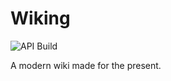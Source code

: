 # Wiking

![API Build](https://github.com/fjah/wiking/workflows/API%20Build/badge.svg)

A modern wiki made for the present.